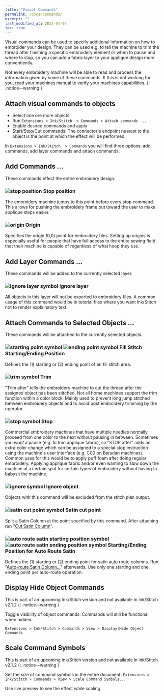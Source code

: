 ```yaml
---
title: "Visual Commands"
permalink: /docs/commands/
excerpt: ""
last_modified_at: 2022-04-04
toc: true
---
```

Visual commands can be used to specify additional information on how to embroider your design. They can be used e.g. to tell the machine to trim the thread after finishing a specific embroidery element or when to pause and where to stop, so you can add a fabric layer to your appliqué design more conventiently.

Not every embroidery machine will be able to read and process the information given by some of these commands. If this is not working for you, read your machines manual to verify your machines capabilities.
{: .notice--warning }

## Attach visual commands to objects

* Select one ore more objects
* Run `Extensions > Ink/Stitch  > Commands > Attach commands ...`
* Enable desired commands and apply
* Start/Stop/Cut commands: The connector's endpoint nearest to the object is the point at which the effect will be performed.

In `Extensions > Ink/Stitch  > Commands` you will find three options: add commands, add layer commands and attach commands.

## Add Commands ...

These commands effect the entire embroidery design.

### ![stop position](/assets/images/docs/visual-commands-stop-position.jpg) Stop position

The embroidery machine jumps to this point before every stop command. This allows for pushing the embroidery frame out toward the user to make applique steps easier.

### ![origin](/assets/images/docs/visual-commands-origin.jpg) Origin

Specifies the origin (0,0) point for embroidery files. Setting up origins is especially useful for people that have full access to the entire sewing field that their machine is capable of regardless of what hoop they use.

## Add Layer Commands ...

These commands will be added to the currently selected layer.

### ![ignore layer symbol](/assets/images/docs/visual-commands-ignore-layer.jpg) Ignore layer

All objects in this layer will not be exported to embroidery files. A common usage of this command would be in tutorial files where you want Ink/Stitch not to render explainatory text.

## Attach Commands to Selected Objects ...

These commands will be attached to the currently selected objects.

### ![starting point symbol](/assets/images/docs/visual-commands-start.jpg) ![ending point symbol](/assets/images/docs/visual-commands-end.jpg) Fill Stitch Starting/Ending Position

Defines the (1) starting or (2) ending point of an fill stitch area.

### ![trim symbol](/assets/images/docs/visual-commands-trim.jpg) Trim

"Trim after" tells the embroidery machine to cut the thread after the assigned object has been stitched.  Not all home machines support the trim function within a color block.  Mainly used to prevent long jump stitched between embroidery objects and to avoid post embroidery trimming by the operator.

### ![stop symbol](/assets/images/docs/visual-commands-stop.jpg) Stop

Commercial embroidery machines that have multiple needles normally proceed from one color to the next without pausing in between. Sometimes you *want* a pause (e.g. to trim applique fabric), so "STOP after" adds an extra color change which can be assigned to a special stop instruction using the machine's user interface (e.g. C00 on Barudan machines). Common uses for this would be to apply puff foam after doing regular embroidery.  Applying applique fabric and/or even wanting to slow down the machine at a certain spot for certain types of embroidery without having to babysit the machine.

### ![ignore symbol](/assets/images/docs/visual-commands-ignore.jpg) Ignore object

Objects with this command will be excluded from the stitch plan output.

### ![satin cut point symbol](/assets/images/docs/visual-commands-satin-cut-point.jpg) Satin cut point

Split a Satin Column at the point specified by this command. After attaching run "[Cut Satin Column](/docs/satin-tools/#cut-satin-column)".

###  ![auto route satin starting position symbol](/assets/images/docs/visual-commands-auto-route-satin-stitch-start.jpg) ![auto route satin ending position symbol](/assets/images/docs/visual-commands-auto-route-satin-stitch-end.jpg) Starting/Ending Position for Auto Route Satin

Defines the (1) starting or (2) ending point for satin auto route columns. Run "[Auto-route Satin Column...](/docs/satin-tools/#auto-route-satin-columns)" afterwards.
Use only one starting and one ending point per auto-route operation.

## Display Hide Object Commands

This is part of an upcoming Ink/Stitch version and not available in Ink/Stitch v2.1.2
{: .notice--warning }

Toggle visibility of object commands. Commands will still be functional when hidden.

`Extensions > Ink/Stitch > Commands > View > Display|Hide Object Commands`

## Scale Command Symbols

This is part of an upcoming Ink/Stitch version and not available in Ink/Stitch v2.1.2
{: .notice--warning }

Set the size of command symbols in the entire document: `Extensions > Ink/Stitch > Commands > View > Scale Command Symbols...`

Use live preview to see the effect while scaling.

